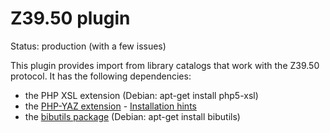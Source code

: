 Z39.50 plugin
=============

Status: production (with a few issues)

This plugin provides import from library catalogs that work with the Z39.50 
protocol. It has the following dependencies:

- the PHP XSL extension (Debian: apt-get install php5-xsl)
- the [PHP-YAZ extension](http://www.indexdata.com/phpyaz) - [Installation hints](https://code.google.com/p/list8d/wiki/InstallingYaz)
- the [bibutils package](http://www.scripps.edu/~cdputnam/software/bibutils) (Debian: apt-get install bibutils)